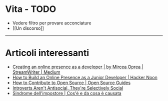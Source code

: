 # Vita - TODO
- Vedere filtro per provare acconciature
- [[Un discorso]]

---
# Articoli interessanti
- [Creating an online presence as a developer | by Mircea Oprea | StreamWriter | Medium](https://medium.com/streamwriter/creating-an-online-presence-as-a-developer-369ec79fb311)
- [How to Build an Online Presence as a Junior Developer | Hacker Noon](https://hackernoon.com/how-to-build-an-online-presence-as-a-junior-developer-c90bc096989b)
- [How to Contribute to Open Source | Open Source Guides](https://opensource.guide/how-to-contribute/)
- [Introverts Aren't Antisocial, They're Selectively Social](https://introvertdear.com/news/ways-that-introverts-socialize-differently-than-extroverts/#:~:text=Sometimes%20it's%20easy%20to%20spot,of%20real%20value%20to%20say.)
- [Sindrome dell'impostore | Cos'è e da cosa è causata](https://istitutosantachiara.it/la-sindrome-dellimpostore/#:~:text=La%20sindrome%20dell'impostore%20%C3%A8%20dunque%20il%20fenomeno%20per%20cui,indegnit%C3%A0%20e%20inefficienza%20professionale%20e)